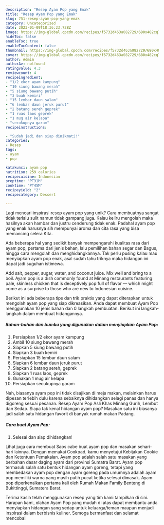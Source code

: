 ```yaml
---
description: "Resep Ayam Pop yang Enak"
title: "Resep Ayam Pop yang Enak"
slug: 751-resep-ayam-pop-yang-enak
category: Uncategorized
date: 2023-01-09T18:36:23.728Z
image: https://img-global.cpcdn.com/recipes/f5732d463a082729/680x482cq70/ayam-pop-foto-resep-utama.jpg
hideToc: false
enableToc: true
enableTocContent: false
thumbnail: https://img-global.cpcdn.com/recipes/f5732d463a082729/680x482cq70/ayam-pop-foto-resep-utama.jpg
cover: https://img-global.cpcdn.com/recipes/f5732d463a082729/680x482cq70/ayam-pop-foto-resep-utama.jpg
author: Admin
authorAv: notfound
ratingvalue: 4.3
reviewcount: 4
recipeingredient:
- "1/2 ekor ayam kampung"
- "10 siung bawang merah"
- "5 siung bawang putih"
- "3 buah kemiri"
- "15 lembar daun salam"
- "6 lembar daun jeruk purut"
- "2 batang sereh geprek"
- "1 ruas laos geprek"
- "1 mug air kelapa"
- "secukupnya garam"
recipeinstructions:

- "Sudah jadi dan siap dinikmati!"
categories:
- Resep
tags:
- ayam
- pop

katakunci: ayam pop 
nutrition: 259 calories
recipecuisine: Indonesian
preptime: "PT31M"
cooktime: "PT45M"
recipeyield: "2"
recipecategory: Dessert

---
```





Lagi mencari inspirasi resep ayam pop yang unik? Cara membuatnya sangat tidak terlalu sulit namun tidak gampang juga. Kalau keliru mengolah maka hasilnya akan hambar dan justru cenderung tidak enak. Padahal ayam pop yang enak harusnya sih mempunyai aroma dan cita rasa yang bisa memancing selera Kita.





Ada beberapa hal yang sedikit banyak mempengaruhi kualitas rasa dari ayam pop, pertama dari jenis bahan, lalu pemilihan bahan segar dan Bagus, hingga cara mengolah dan menghidangkannya. Tak perlu pusing kalau mau menyiapkan ayam pop enak,      asal sudah tahu triknya maka hidangan ini dapat jadi suguhan istimewa.














Add salt, pepper, sugar, water, and coconut juice. Mix well and bring to a boil. Ayam pop is a dish commonly found at Minang restaurants featuring pale, skinless chicken that is deceptively pop full of flavor — which might come as a surprise to those who are new to Indonesian cuisine.






Berikut ini ada beberapa tips dan trik praktis yang dapat diterapkan untuk mengolah ayam pop yang siap dikreasikan. Anda dapat membuat Ayam Pop menggunakan 10 jenis bahan dan 0 langkah pembuatan. Berikut ini langkah-langkah dalam membuat hidangannya.

<!--inarticleads1-->

##### Bahan-bahan dan bumbu yang digunakan dalam menyiapkan Ayam Pop:

1. Persiapkan 1/2 ekor ayam kampung
1. Ambil 10 siung bawang merah
1. Siapkan 5 siung bawang putih
1. Siapkan 3 buah kemiri
1. Persiapkan 15 lembar daun salam
1. Siapkan 6 lembar daun jeruk purut
1. Siapkan 2 batang sereh, geprek
1. Siapkan 1 ruas laos, geprek
1. Gunakan 1 mug air kelapa
1. Persiapkan secukupnya garam


Nah, biasanya ayam pop ini tidak disajikan di meja makan, melainkan harus dipesan terlebih dulu karena sebaiknya dihidangkan selagi panas dan hanya digoreng sesuai pesanan. Resep Ayam Pop Asli Khas Minang Gurih, Lembut dan Sedap. Siapa tak kenal hidangan ayam pop? Masakan satu ini biasanya jadi salah satu hidangan favorit di banyak rumah makan Padang. 

<!--inarticleads2-->

##### Cara buat Ayam Pop:


1. Selesai dan siap dihidangkan!

Lihat juga cara membuat Saos cabe buat ayam pop dan masakan sehari-hari lainnya. Dengan memakai Cookpad, kamu menyetujui Kebijakan Cookie dan Ketentuan Pemakaian. Ayam pop adalah salah satu masakan yang berbahan dasar daging ayam dari provinsi Sumatra Barat. Ayam pop termasuk salah satu bentuk hidangan ayam goreng, tetapi yang membedakan ayam pop dengan ayam goreng pada umumnya adalah ayam pop memiliki warna yang masih putih pucat ketika selesai dimasak. Ayam pop diperkenalkan pertama kali oleh Rumah Makan Family Benteng di Bukittinggi, Sumatera Barat. 

Terima kasih telah menggunakan resep yang tim kami tampilkan di sini. Harapan kami, olahan Ayam Pop yang mudah di atas dapat membantu anda menyiapkan hidangan yang sedap untuk keluarga/teman maupun menjadi inspirasi dalam berbisnis kuliner. Semoga bermanfaat dan selamat mencoba!

